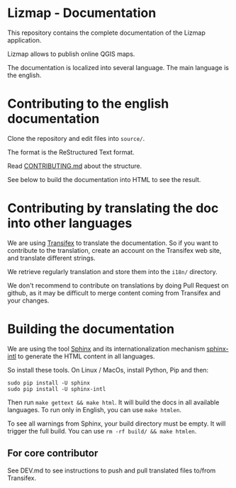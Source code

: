 Lizmap - Documentation
=======================

This repository contains the complete documentation of the Lizmap application.

Lizmap allows to publish online QGIS maps.

The documentation is localized into several language. The main language is
the english. 

Contributing to the english documentation
=========================================

Clone the repository and edit files into `source/`.

The format is the ReStructured Text format.

Read [CONTRIBUTING.md](./CONTRIBUTING.md) about the structure.

See below to build the documentation into HTML to see the result.


Contributing by translating the doc into other languages
=========================================================

We are using [Transifex](https://www.transifex.com/3liz-1/lizmap-documentation/)
to translate the documentation. So if you want to contribute to the translation,
create an account on the Transifex web site, and translate different strings.

We retrieve regularly translation and store them into the `i18n/` directory. 

We don't recommend to contribute on translations by doing Pull Request on
github, as it may be difficult to merge content coming from Transifex and your
changes.

Building the documentation
===========================

We are using the tool [Sphinx](https://sphinx-doc.org)  and its 
internationalization mechanism [sphinx-intl](https://sphinx-doc.org/intl.html) to 
generate the HTML content in all languages.

So install these tools. On Linux / MacOs, install Python, Pip and then:

```
sudo pip install -U sphinx
sudo pip install -U sphinx-intl
```

Then run `make gettext && make html`. It will build the docs in all available 
languages. To run only in English, you can use `make htmlen`.

To see all warnings from Sphinx, your build directory must be empty. It will trigger the full build.
You can use `rm -rf build/ && make htmlen`.

For core contributor
--------------------

See DEV.md to see instructions to push and pull translated files to/from Transifex.



